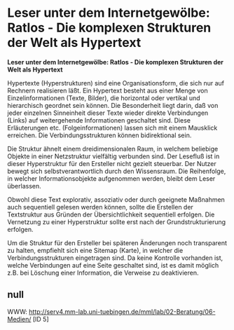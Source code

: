 # Leser unter dem Internetgewölbe: Ratlos - Die komplexen Strukturen der Welt als Hypertext

**Leser unter dem Internetgewölbe: Ratlos - Die komplexen Strukturen der Welt als Hypertext**

Hypertexte (Hyperstrukturen) sind eine Organisationsform, die sich nur auf Rechnern realisieren läßt. Ein Hypertext besteht aus einer Menge von Einzelinformationen (Texte, Bilder), die horizontal oder vertikal und hierarchisch geordnet sein können. Die Besonderheit liegt darin, daß von jeder einzelnen Sinneinheit dieser Texte wieder direkte Verbindungen (Links) auf weitergehende Informationen geschaltet sind. Diese Erläuterungen etc. (Folgeinformationen) lassen sich mit einem Mausklick erreichen. Die Verbindungsstrukturen können bidirektional sein.

Die Struktur ähnelt einem dreidimensionalen Raum, in welchem beliebige Objekte in einer Netzstruktur vielfältig verbunden sind. Der Lesefluß ist in dieser Hyperstruktur für den Ersteller nicht gezielt steuerbar. Der Nutzer bewegt sich selbstverantwortlich durch den Wissensraum. Die Reihenfolge, in welcher Informationsobjekte aufgenommen werden, bleibt dem Leser überlassen.

Obwohl diese Text explorativ, assoziativ oder durch geeignete Maßnahmen auch sequentiell gelesen werden können, sollte die Erstellen der Textstruktur aus Gründen der Übersichtlichkeit sequentiell erfolgen. Die Vernetzung zu einer Hyperstruktur sollte erst nach der Grundstrukturierung erfolgen. 

Um die Struktur für den Ersteller bei späteren Änderungen noch transparent zu halten, empfiehlt sich eine Sitemap (Karte), in welcher die Verbindungsstrukturen eingetragen sind. Da keine Kontrolle vorhanden ist, welche Verbindungen auf eine Seite geschaltet sind, ist es damit möglich z.B. bei Löschung einer Information, die Verweise zu deaktivieren.

## null

WWW: http://serv4.mm-lab.uni-tuebingen.de/mml/lab/02-Beratung/06-Medien/ [ID 5]

